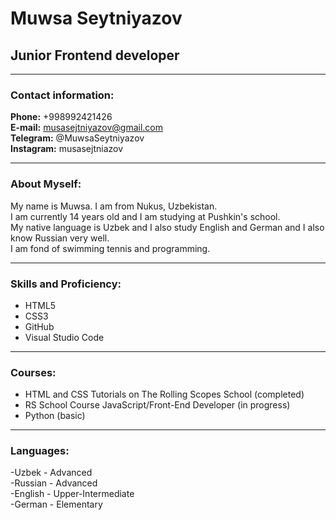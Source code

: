 # Muwsa Seytniyazov
## Junior Frontend developer

******

### Contact information:

**Phone:** +998992421426<br>
**E-mail:** musasejtniyazov@gmail.com<br>
**Telegram:** @MuwsaSeytniyazov<br>
**Instagram:** musasejtniazov<br>

******

### About Myself:

My name is Muwsa. I am from Nukus, Uzbekistan.<br>
I am currently 14 years old and I am studying at Pushkin's school.<br> 
My native language is Uzbek and I also study English and German and I also know Russian very well.<br> 
I am fond of swimming tennis and programming.<br>

******

### Skills and Proficiency:

- HTML5
- CSS3
- GitHub
- Visual Studio Code

******

### Courses:

- HTML and CSS Tutorials on The Rolling Scopes School (completed)
- RS School Course JavaScript/Front-End Developer (in progress)
- Python (basic)

******

### Languages:

-Uzbek \- Advanced<br>
-Russian \- Advanced<br>
-English \- Upper-Intermediate<br>
-German \- Elementary<br>



